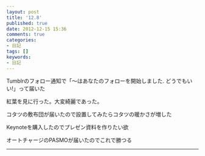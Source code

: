 ```yaml
---
layout: post
title: '12.8'
published: true
date: 2012-12-15 15:36
comments: true
categories:
- 日記
tags: []
keywords:
- 日記
---
```

Tumblrのフォロー通知で「〜はあなたのフォローを開始しました. どうでもいい!」って届いた

紅葉を見に行った。大変綺麗であった。

コタツの敷布団が届いたので設置してみたらコタツの暖かさが増した

Keynoteを購入したのでプレゼン資料を作りたい欲

オートチャージのPASMOが届いたのでこれで勝つる

---

